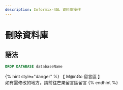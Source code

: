 ```yaml
---
description: Informix-4GL 資料庫操作
---
```


# 刪除資料庫

## 語法

```sql
DROP DATABASE databaseName
```

{% hint style="danger" %}
【 M@nGo 留言區 】\
如有需修改的地方，請前往芒果留言區留言
{% endhint %}
